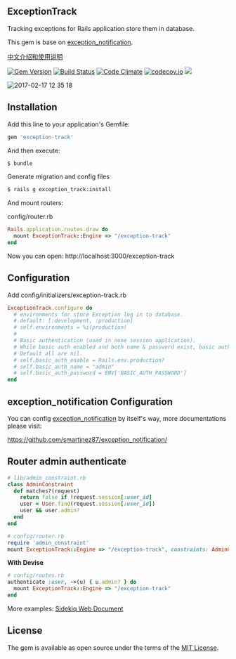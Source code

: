 ExceptionTrack
--------------

Tracking exceptions for Rails application store them in database.

This gem is base on [exception_notification](https://github.com/smartinez87/exception_notification/).

[中文介绍和使用说明](https://ruby-china.org/topics/32325)

[![Gem Version](https://badge.fury.io/rb/exception-track.svg)](https://badge.fury.io/rb/exception-track) [![Build Status](https://travis-ci.org/rails-engine/exception-track.svg)](https://travis-ci.org/rails-engine/exception-track) [![Code Climate](https://codeclimate.com/github/rails-engine/exception-track/badges/gpa.svg)](https://codeclimate.com/github/rails-engine/exception-track) [![codecov.io](https://codecov.io/github/rails-engine/exception-track/coverage.svg?branch=master)](https://codecov.io/github/rails-engine/exception-track?branch=master) [![](http://inch-ci.org/github/rails-engine/exception-track.svg?branch=master)](http://inch-ci.org/github/rails-engine/exception-track?branch=master)

![2017-02-17 12 35 18](https://cloud.githubusercontent.com/assets/5518/23052599/8e267c02-f50d-11e6-8d6e-cef0cc1991b7.png)

## Installation

Add this line to your application's Gemfile:

```ruby
gem 'exception-track'
```

And then execute:

```bash
$ bundle
```

Generate migration and config files

```bash
$ rails g exception_track:install
```

And mount routers:

config/router.rb

```rb
Rails.application.routes.draw do
  mount ExceptionTrack::Engine => "/exception-track"
end
```

Now you can open: http://localhost:3000/exception-track

## Configuration

Add config/initializers/exception-track.rb

```rb
ExceptionTrack.configure do
  # environments for store Exception log in to database.
  # default: [:development, :production]
  # self.environments = %i(production)
  #
  # Basic authentication (used in none session application).
  # While basic auth enabled and both name & password exist, basic authentication will used.
  # Default all are nil.
  # self.basic_auth_enable = Rails.env.production?
  # self.basic_auth_name = "admin"
  # self.basic_auth_password = ENV['BASIC_AUTH_PASSWORD']
end
```

## exception_notification Configuration

You can config [exception_notification](https://github.com/smartinez87/exception_notification/) by itself's way, more documentations please visit:

https://github.com/smartinez87/exception_notification/

## Router admin authenticate

```rb
# lib/admin_constraint.rb
class AdminConstraint
  def matches?(request)
    return false if !request.session[:user_id]
    user = User.find(request.session[:user_id])
    user && user.admin?
  end
end

# config/router.rb
require 'admin_constraint'
mount ExceptionTrack::Engine => "/exception-track", constraints: AdminConstraint.new
```

**With Devise**

```rb
# config/routes.rb
authenticate :user, ->(u) { u.admin? } do
  mount ExceptionTrack::Engine => "/exception-track"
end
```

More examples: [Sidekiq Web Document](https://github.com/mperham/sidekiq/wiki/Monitoring#authentication)

## License

The gem is available as open source under the terms of the [MIT License](http://opensource.org/licenses/MIT).
